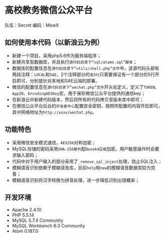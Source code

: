 # 高校教务微信公众平台

队伍：Secret
编码：MewX


## 如何使用本代码（以新浪云为例）

- 新建一个项目，采用php5.6作为服务端程序；
- 新建共享型数据库，并且执行`源代码目录下“sql/atams.sql“脚本`；
- 数据库的配置信息在`源代码目录下“utils/shell.php“文件`中，该源代码头部有两段注释：`LOCAL`和`SAE`，2个注释部分的`各5行`只需要保证有一个部分的5行开启即可，分别是针对本地和SAE云端的部署。
- 微信的配置信息在`源代码目录下“wechat.php“文件`开头处定义，定义了`TOKEN`、`AppID`、`EncodingAESKey`宏，用于保存微信公众平台提供的通信key；
- 在新浪云中新建代码版本，然后将所有的代码拷贝至版本库中即可；
- 在微信公众平台后台的`开发者中心`配置安全密钥，按照所配置的内容开启即可，其中网络地址为`http://xxxx/wechat.php`。


## 功能特色

- 采用微信安全模式通信，`AES256`对称加密；
- MySQL存储的密码采用`SHA-256散列`配`Base64压缩`加密，用户敏感操作时会要求输入密码；
- 代码中对于用户输入的部分采用了`_remove_sql_inject`处理，防止SQL注入；
- 模糊语音识别依赖于模糊语音库，目前`help`和`new`的模糊语音数据库较为完善；
- 模糊语音识别将汉字转换为拼音处理，进一步降低识别出错概率；


## 开发环境

- Apache 2.4.10
- PHP 5.5.14
- MySQL 5.7.4 Community
- MySQL Workbench 6.3 Community
- Atom 0.187.0
